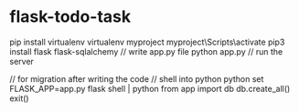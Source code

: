 # flask-todo-task

pip install virtualenv
virtualenv myproject
myproject\Scripts\activate
pip3 install flask flask-sqlalchemy
// write app.py file
python app.py // run the server

// for migration after writing the code
// shell into python
python
set FLASK_APP=app.py
flask shell | python
from app import db
db.create_all()
exit()
